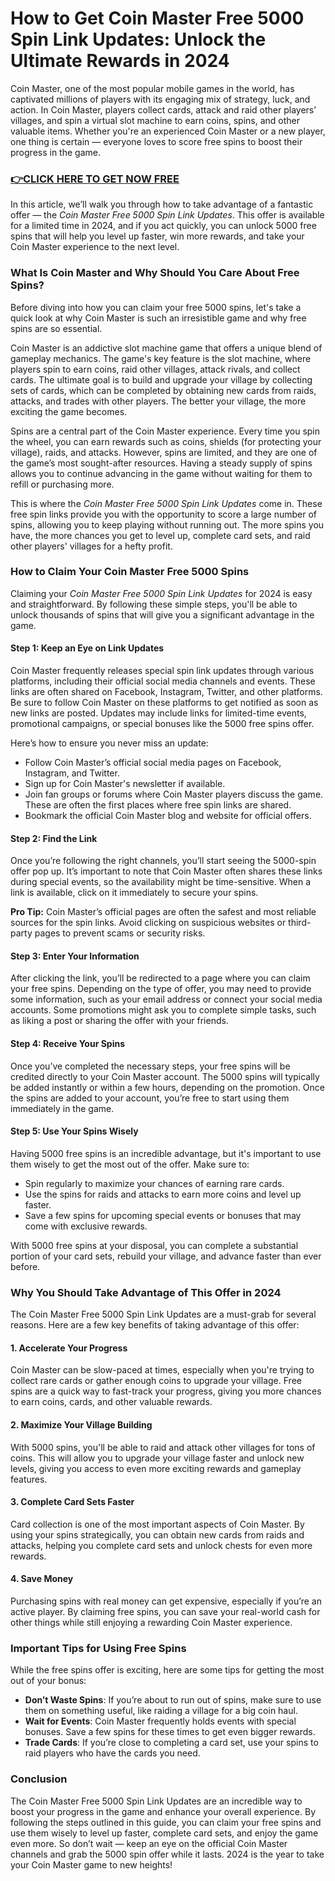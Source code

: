 # How to Get Coin Master Free 5000 Spin Link Updates: Unlock the Ultimate Rewards in 2024

Coin Master, one of the most popular mobile games in the world, has captivated millions of players with its engaging mix of strategy, luck, and action. In Coin Master, players collect cards, attack and raid other players’ villages, and spin a virtual slot machine to earn coins, spins, and other valuable items. Whether you're an experienced Coin Master or a new player, one thing is certain — everyone loves to score free spins to boost their progress in the game.

### [👉CLICK HERE TO GET NOW FREE](https://freeforyou.xyz/coin/master/)

In this article, we’ll walk you through how to take advantage of a fantastic offer — the *Coin Master Free 5000 Spin Link Updates*. This offer is available for a limited time in 2024, and if you act quickly, you can unlock 5000 free spins that will help you level up faster, win more rewards, and take your Coin Master experience to the next level.

### **What Is Coin Master and Why Should You Care About Free Spins?**

Before diving into how you can claim your free 5000 spins, let's take a quick look at why Coin Master is such an irresistible game and why free spins are so essential.

Coin Master is an addictive slot machine game that offers a unique blend of gameplay mechanics. The game's key feature is the slot machine, where players spin to earn coins, raid other villages, attack rivals, and collect cards. The ultimate goal is to build and upgrade your village by collecting sets of cards, which can be completed by obtaining new cards from raids, attacks, and trades with other players. The better your village, the more exciting the game becomes.

Spins are a central part of the Coin Master experience. Every time you spin the wheel, you can earn rewards such as coins, shields (for protecting your village), raids, and attacks. However, spins are limited, and they are one of the game’s most sought-after resources. Having a steady supply of spins allows you to continue advancing in the game without waiting for them to refill or purchasing more.

This is where the *Coin Master Free 5000 Spin Link Updates* come in. These free spin links provide you with the opportunity to score a large number of spins, allowing you to keep playing without running out. The more spins you have, the more chances you get to level up, complete card sets, and raid other players' villages for a hefty profit.

### **How to Claim Your Coin Master Free 5000 Spins**

Claiming your *Coin Master Free 5000 Spin Link Updates* for 2024 is easy and straightforward. By following these simple steps, you'll be able to unlock thousands of spins that will give you a significant advantage in the game.

#### **Step 1: Keep an Eye on Link Updates**

Coin Master frequently releases special spin link updates through various platforms, including their official social media channels and events. These links are often shared on Facebook, Instagram, Twitter, and other platforms. Be sure to follow Coin Master on these platforms to get notified as soon as new links are posted. Updates may include links for limited-time events, promotional campaigns, or special bonuses like the 5000 free spins offer.

Here’s how to ensure you never miss an update:
- Follow Coin Master’s official social media pages on Facebook, Instagram, and Twitter.
- Sign up for Coin Master's newsletter if available.
- Join fan groups or forums where Coin Master players discuss the game. These are often the first places where free spin links are shared.
- Bookmark the official Coin Master blog and website for official offers.

#### **Step 2: Find the Link**

Once you’re following the right channels, you’ll start seeing the 5000-spin offer pop up. It’s important to note that Coin Master often shares these links during special events, so the availability might be time-sensitive. When a link is available, click on it immediately to secure your spins.

**Pro Tip:** Coin Master’s official pages are often the safest and most reliable sources for the spin links. Avoid clicking on suspicious websites or third-party pages to prevent scams or security risks.

#### **Step 3: Enter Your Information**

After clicking the link, you’ll be redirected to a page where you can claim your free spins. Depending on the type of offer, you may need to provide some information, such as your email address or connect your social media accounts. Some promotions might ask you to complete simple tasks, such as liking a post or sharing the offer with your friends.

#### **Step 4: Receive Your Spins**

Once you’ve completed the necessary steps, your free spins will be credited directly to your Coin Master account. The 5000 spins will typically be added instantly or within a few hours, depending on the promotion. Once the spins are added to your account, you’re free to start using them immediately in the game.

#### **Step 5: Use Your Spins Wisely**

Having 5000 free spins is an incredible advantage, but it's important to use them wisely to get the most out of the offer. Make sure to:
- Spin regularly to maximize your chances of earning rare cards.
- Use the spins for raids and attacks to earn more coins and level up faster.
- Save a few spins for upcoming special events or bonuses that may come with exclusive rewards.

With 5000 free spins at your disposal, you can complete a substantial portion of your card sets, rebuild your village, and advance faster than ever before.

### **Why You Should Take Advantage of This Offer in 2024**

The Coin Master Free 5000 Spin Link Updates are a must-grab for several reasons. Here are a few key benefits of taking advantage of this offer:

#### 1. **Accelerate Your Progress**
Coin Master can be slow-paced at times, especially when you're trying to collect rare cards or gather enough coins to upgrade your village. Free spins are a quick way to fast-track your progress, giving you more chances to earn coins, cards, and other valuable rewards.

#### 2. **Maximize Your Village Building**
With 5000 spins, you'll be able to raid and attack other villages for tons of coins. This will allow you to upgrade your village faster and unlock new levels, giving you access to even more exciting rewards and gameplay features.

#### 3. **Complete Card Sets Faster**
Card collection is one of the most important aspects of Coin Master. By using your spins strategically, you can obtain new cards from raids and attacks, helping you complete card sets and unlock chests for even more rewards.

#### 4. **Save Money**
Purchasing spins with real money can get expensive, especially if you’re an active player. By claiming free spins, you can save your real-world cash for other things while still enjoying a rewarding Coin Master experience.

### **Important Tips for Using Free Spins**

While the free spins offer is exciting, here are some tips for getting the most out of your bonus:
- **Don’t Waste Spins**: If you’re about to run out of spins, make sure to use them on something useful, like raiding a village for a big coin haul.
- **Wait for Events**: Coin Master frequently holds events with special bonuses. Save a few spins for these times to get even bigger rewards.
- **Trade Cards**: If you’re close to completing a card set, use your spins to raid players who have the cards you need.

### **Conclusion**

The Coin Master Free 5000 Spin Link Updates are an incredible way to boost your progress in the game and enhance your overall experience. By following the steps outlined in this guide, you can claim your free spins and use them wisely to level up faster, complete card sets, and enjoy the game even more. So don’t wait — keep an eye on the official Coin Master channels and grab the 5000 spin offer while it lasts. 2024 is the year to take your Coin Master game to new heights!

